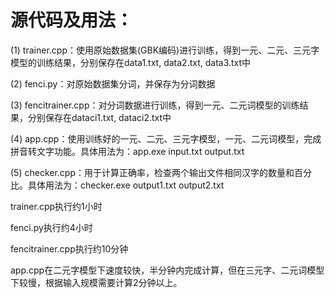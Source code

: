# 源代码及用法：



(1) trainer.cpp：使用原始数据集(GBK编码)进行训练，得到一元、二元、三元字模型的训练结果，分别保存在data1.txt, data2.txt, data3.txt中

(2) fenci.py：对原始数据集分词，并保存为分词数据

(3) fencitrainer.cpp：对分词数据进行训练，得到一元、二元词模型的训练结果，分别保存在dataci1.txt, dataci2.txt中

(4) app.cpp：使用训练好的一元、二元、三元字模型，一元、二元词模型，完成拼音转文字功能。具体用法为：app.exe input.txt output.txt

(5) checker.cpp：用于计算正确率，检查两个输出文件相同汉字的数量和百分比。具体用法为：checker.exe output1.txt output2.txt

trainer.cpp执行约1小时

fenci.py执行约4小时

fencitrainer.cpp执行约10分钟

app.cpp在二元字模型下速度较快，半分钟内完成计算，但在三元字、二元词模型下较慢，根据输入规模需要计算2分钟以上。

